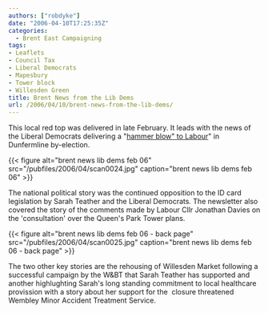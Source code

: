 ```yaml
---
authors: ["robdyke"]
date: "2006-04-10T17:25:35Z"
categories:
  - Brent East Campaigning
tags:
- Leaflets
- Council Tax
- Liberal Democrats
- Mapesbury
- Tower block
- Willesden Green
title: Brent News from the Lib Dems
url: /2006/04/10/brent-news-from-the-lib-dems/
---
```

This local red top was delivered in late February. It leads with the news of the Liberal Democrats delivering a "[hammer blow" to Labour](http://www.brentlibdems.org.uk/news/285.html "Link to Brent Lib dems news page")" in Dunfermline by-election.

{{< figure alt="brent news lib dems feb 06" src="/pubfiles/2006/04/scan0024.jpg" caption="brent news lib dems feb 06" >}}

The national political story was the continued opposition to the ID card legislation by Sarah Teather and the Liberal Democrats. The newsletter also covered the story of the comments made by Labour Cllr Jonathan Davies on the 'consultation' over the Queen's Park Tower plans.

{{< figure alt="brent news lib dems feb 06 - back page" src="/pubfiles/2006/04/scan0025.jpg" caption="brent news lib dems feb 06 - back page" >}}

The two other key stories are the rehousing of Willesden Market following a successful campaign by the W&BT that Sarah Teather has supported and another highlughting Sarah's long standing commitment to local healthcare provission with a story about her support for the  closure threatened Wembley Minor Accident Treatment Service.